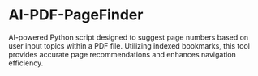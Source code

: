 # AI-PDF-PageFinder
AI-powered Python script designed to suggest page numbers based on user input topics within a PDF file. Utilizing indexed bookmarks, this tool provides accurate page recommendations and enhances navigation efficiency.
